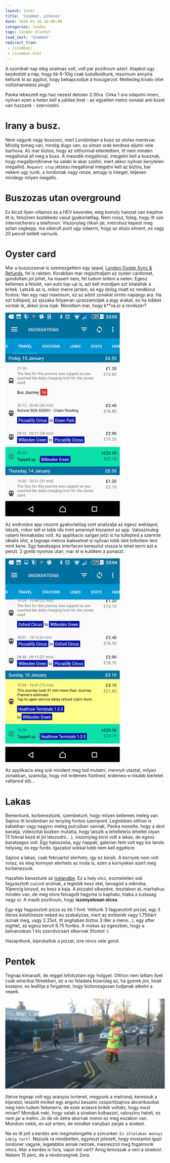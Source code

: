 ```yaml
---
layout: inner
title: 'Szombat, pihenes'
date: 2016-01-16 10:00:00
categories: london
tags: london elsohet
lead_text: 'Szombat'
redirect_from:
 - /szombat/
 - /szombat.html
---
```


A szombati nap eleg unalmas volt, volt par pozitivum azert. Alapbol ugy kezdodott a nap, hogy kb 9-10ig csak lustalkodtunk, maximum annyira keltunk ki az agybol, hogy bekapcsoljuk a hosugarzot. Mellesleg kivalo otlet volt(shameless plug)! 

Panka lebeszelt egy haz nezest delutan 2:30ra. Cirka 1 ora odajutni innen, nyilvan ezen a heten kell a jubilee linet - az egyetlen metro vonalat ami kozel van hozzank - szervizelni. 

# Irany a busz.
Nem vagyok nagy buszozo, mert Londonban a busz az utolso mentsvar. Mindig tomeg van, mindig dugo van, es siman orak kerdese eljutni vele barhova. Az mar biztos, hogy az otthonival ellentetben, itt nem minden megallonal all meg a busz. A masodik megallonal, integetni kell a busznak, hogy megalljon(kiveve ha valaki le akar szallni, mert akkor nyilvan kenytelen megallni). `Request stop` jelzesu megallonal integetni kell az biztos, bar nekem ugy tunik, a londoniak nagy resze, amugy is integet, teljesen mindegy milyen megallo. 

# Buszozas utan overground
Ez kicsit ilyen villamos es a HEV kevereke, eleg komoly halozat van kiepitve itt is, felszinen kozlekedo vasut gyakorlatilag. Nem rossz, foleg, hogy itt van internet/terero a telefonon. Viszonylag ritkan jar, metrohoz kepest meg aztan vegkepp, ma sikerult pont ugy odaerni, hogy az elozo elment, es vagy 20 percet kellett varnunk. 

# Oyster card
Mar a buszozasnal is szemezgettem egy appal, [London Oyster Sync & Refunds](https://play.google.com/store/apps/details?id=com.cooldataapps.oystersync), fel is raktam. Korabban mar regisztraljam az oyster cardomat, gondoltam jol johet, ha masert nem, fel tudom tolteni a neten. Egesz kellemes a felulet, van auto top-up is, azt kell mondjam ezt kitalaltak a britek. Latszik az is, mikor merre jartam, es egy dolog miatt ez rendkivul fontos: Van egy napi maximum, ez az adott zonakat erinto napijegy ara. Ha ezt tulleped, az ejszaka folyaman ujraszamoljak a jegy arakat, es ha tobbet vontak le, akkor jova irjak. Mondtam mar, hogy k**va jo a rendszer?

![Alap interface](/androidapp1.jpg)

Az androidos app viszont gyakorlatilag szet analizalja az egesz weblapot, latszik, mikor telt el tobb ido mint amennyit kiszamol az app. Valoszinuleg valami fennakadas volt. Az applikacio sargan jelzi is ha tullepted a szerinte idealis idot, a tegnapi metros balesetnel is nyilvan tobb idot toltottem lent mint kene. Egy baratsagos interfacen keresztul vissza is lehet kerni azt a penzt. 2 gomb nyomas utan, mar el is kuldtem a panaszt. 

![Refund interface](/androidapp2.jpg)

Az applikacio eleg sok mindent meg tud mutatni, mennyit utaztal, milyen zonakban, szamolja, hogy mit erdemes fizetned, erdemes-e inkabb berletet valtanod stb...

# Lakas
Bementunk, korbeneztunk, szembetunt, hogy milyen kellemes meleg van. Sajnos itt londonban ez tenyleg fontos szempont. Legtobben otthon is kabatban vagy nagyon meleg pulcsiban vannak, Panka meselte, hogy a skot baratja, videochat kozben mutatta, hogy latszik a lehellete(a lehellet olyan 13 foknal kezd el jol latszodni... ), viszonylag kicsi volt a lakas, de egesz baratsagos volt. Egy haloszoba, egy nappali, galerian fent volt egy kis tarolo helyseg, es egy furdo. Igazabol sokkal tobb nem kell egyelore. 

Sajnos a lakas, csak februartol elerheto, igy ez kiesik. A kornyek nem volt rossz, es eleg konnyen elerheto az iroda is, ezen a kornyeken azert meg korbenezunk.

Hazafele beneztunk az [Icelandbe](https://www.iceland.co.uk/). Ez a hely vicc, eszmeletlen sok fagyasztott cuccot arulnak, a legtobb kesz etel, bevagod a mikroba, 10percig kinzod, es kesz a kaja. A pizzatol elkezdve, tesztakon at, marhahus minden van, de meg elore felvagott hagyma is kaphato, hiaba a lustasag nagy ur. A masik pozitivum, hogy **iszonyatosan olcso**.

Egy-egy fagyasztott pizza az kb 1 font. Vettunk 3 fagyasztott pizzat, egy 3 literes kolat(nesze neked eu szabalyzas, mert az emberek vagy 1.75litert isznak meg, vagy 2.25ot, itt angliaban biztos 3 liter a meno...), egy after eightet, az egesz kerult 6.75 fontba. A mokas az egeszben, hogy a belvarosban 1 kis szendvicsert elkernek 5fontot :)

Hazajottunk, kiprobaltuk a pizzat, izre nincs vele gond.

# Pentek

Tegnap kimaradt, de reggel lefotoztam egy holgyet. Otthon nem lattam ilyet csak amerikai filmekben, ez a no feladata kizarolag az, ha gyerek jon, beall kozepre, es leallitja a forgalmat, hogy biztonsagosan tudjanak atkelni a nepek.

![iranyito](/iranyito.jpg)

Illetve tegnap volt egy aranyos tortenet, megyunk a metronal, keressuk a kijaratot, leszolit minket egy angolul beszelo csoport(sajnos akcentusokat meg nem tudom felismerni, de ezek erzesre britek voltak), hogy most mivan? Mondjuk neki, hogy valaki a sineken kolbaszol, valoszinu halott, es nem jar a metro. Jo de ok delre akarnak menni ez meg eszakon van. Mondom nekik, en azt ertem, de mindket iranyban zarjak a sineket. 

Na es itt jott a kerdes ami megmelengette a szivunket: `Ez altalaban mennyi ideig tart?`. Nezunk ra mindketten, egyreszt jolesett, hogy mostantol igazi londoner vagyok, legalabbis annak neznek, masreszrol meg fogalmunk nincs. Mar a kerdes is fura, vajon mit vart? Amig lemossak a vert a sinekrol. Nekem 15 perc, de a rendorsegnek 2ora.

